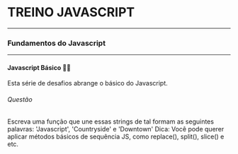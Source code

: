 # TREINO JAVASCRIPT #
---
### Fundamentos do Javascript ###
---
#### Javascript Básico 👨‍💻
Esta série de desafios abrange o básico do Javascript.
###### Questão
Escreva uma função que une essas strings de tal formam as seguintes palavras:
'Javascript', 'Countryside' e 'Downtown'
Dica: Você pode querer aplicar métodos básicos de sequência JS, como replace(), split(), slice() e etc.